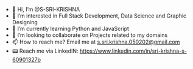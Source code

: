 - 👋 Hi, I’m @S-SRI-KRISHNA
- 👀 I’m interested in Full Stack Development, Data Science and Graphic Designing
- 🌱 I’m currently learning Python and JavaScript
- 💞️ I’m looking to collaborate on Projects related to my domains
- 📫 How to reach me? Email me at s.sri.krishna.050202@gmail.com
- 📟 Reach me via LinkedIN: https://www.linkedin.com/in/sri-krishna-s-60901327b

<!---
S-SRI-KRISHNA/S-SRI-KRISHNA is a ✨ special ✨ repository because its `README.md` (this file) appears on your GitHub profile.
You can click the Preview link to take a look at your changes.
--->
